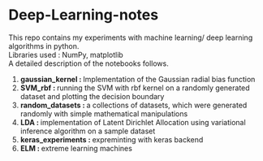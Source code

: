 # Deep-Learning-notes

This repo contains my experiments with machine learning/ deep learning algorithms in python.<br>
Libraries used : NumPy, matplotlib <br>
A detailed description of the notebooks follows. <br>
1. <b>gaussian_kernel : </b>Implementation of the Gaussian radial bias function  
2. <b>SVM_rbf : </b>running the SVM with rbf kernel on a randomly generated dataset and plotting the decision boundary  
3. <b>random_datasets : </b>a collections of datasets, which were generated randomly with simple mathematical manipulations  
4. <b>LDA : </b>implementation of Latent Dirichlet Allocation using variational inference algorithm on a sample dataset  
5. <b>keras_experiments : </b>expreminting with keras backend  
6. <b>ELM : </b>extreme learning machines
